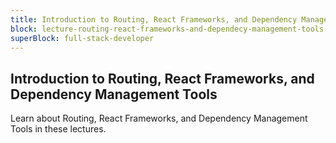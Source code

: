 ```yaml
---
title: Introduction to Routing, React Frameworks, and Dependency Management Tools
block: lecture-routing-react-frameworks-and-dependecy-management-tools
superBlock: full-stack-developer
---
```


## Introduction to Routing, React Frameworks, and Dependency Management Tools

Learn about Routing, React Frameworks, and Dependency Management Tools in these lectures.
